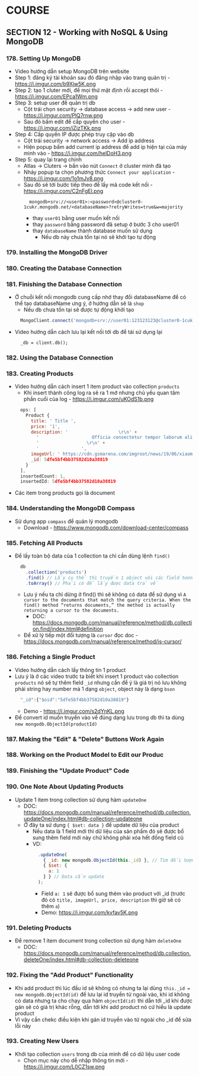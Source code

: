 # COURSE

## SECTION 12 - Working with NoSQL & Using MongoDB

### 178. Setting Up MongoDB

- Video hướng dẫn setup MongoDB trên website
- Step 1: đăng ký tài khoản sau đó đăng nhập vào trang quản trị - https://i.imgur.com/b9Xjw5K.png 
- Step 2: tạo 1 cluter mới, để mọi thứ mặt định rồi accept thôi - https://i.imgur.com/EPca1Wm.png
- Step 3: setup user để quản trị db
  - Cột trái chọn security -> database access -> add new user  - https://i.imgur.com/PlQ7rnw.png
  - Sau đó bấm edit để cấp quyền cho user - https://i.imgur.com/iZizTKk.png
- Step 4: Cấp quyền IP được phép truy cập vào db
  - Cột trái security -> network access -> Add ip address
  - Hiện popup bấm add current ip address để add ip hiện tại của máy mình vào - https://i.imgur.com/helDoH3.png
- Step 5: quay lại trang chính
  - Atlas -> Cluters -> bấn vào nút `Connect` ở cluster mình đã tạo
  - Nhảy popup ta chọn phương thức `Connect your application` - https://i.imgur.com/1o1mJv8.png
  - Sau đó sẽ tới bước tiếp theo để lấy mã code kết nối - https://i.imgur.com/C2nFgEl.png
    ```
      mongodb+srv://<user01>:<password>@cluster0-1cukr.mongodb.net/<databaseName>?retryWrites=true&w=majority
    ```
    - thay `user01` bằng user muốn kết nối
    - thay `password` bằng password đã setup ở bước 3 cho user01
    - thay `databaseName` thành database muốn sử dụng
      - Nếu db này chưa tồn tại nó sẽ khởi tạo tự động

### 179. Installing the MongoDB Driver 

### 180. Creating the Database Connection 

### 181. Finishing the Database Connection

- Ở chuỗi kết nối mongodb cung cấp nhớ thay đổi databaseName để có thể tạo databaseName ưng ý, ở hướng dẫn sẽ là `shop`
  - Nếu db chưa tồn tại sẽ được tự động khởi tạo
  ```javascript
    MongoClient.connect('mongodb+srv://user01:123123123@cluster0-1cukr.mongodb.net/shop?retryWrites=true&w=majority')
  ```
- Video hướng dẫn cách lưu lại kết nối tới db để tái sử dụng lại
  ```
    _db = client.db();
  ```

### 182. Using the Database Connection 
### 183. Creating Products

- Video hướng dẫn cách insert 1 item product vào collection `products`
  - Khi insert thành công log ra sẽ ra 1 mớ nhưng chủ yếu quan tâm phần cuối của log - https://i.imgur.com/uKOdS1b.png
  ```javascript
    ops: [
      Product {
        title: ' Title ',
        price: '1',
        description: '                   \r\n' +
          '                    Officia consectetur tempor laborum aliquip labore ad incididunt in qui labore.\r\n' +
          '                  \r\n' +
          '                ',
        imageUrl: ' https://cdn.gsmarena.com/imgroot/news/19/06/xiaomi-cc-series-what-it-means/-727/gsmarena_001.jpg ',
        _id: 5dfe5bf4bb37582d10a38819
      }
    ],
    insertedCount: 1,
    insertedId: 5dfe5bf4bb37582d10a38819
  ```
- Các item trong products gọi là document

### 184. Understanding the MongoDB Compass

- Sử dụng app `compass` để quản lý mongodb 
  - Download - https://www.mongodb.com/download-center/compass 

### 185. Fetching All Products

- Để lấy toàn bộ data của 1 collection ta chỉ cần dùng lệnh `find()`
  ```javascript
    db
      .collection('products')
      .find() // Lấy cụ thể thì truyền 1 object với các field tương tứng vào `find`
      .toArray() // Phải có để lấy được data trả về
  ```
  - Lưu ý nếu ta chỉ dừng ở find() thì sẽ không có data để sử dụng vì `A cursor to the documents that match the query criteria. When the find() method “returns documents,” the method is actually returning a cursor to the documents.`
    - DOC: https://docs.mongodb.com/manual/reference/method/db.collection.find/index.html#definition
  - Để xử lý tiếp một đối tượng là `cursor` đọc doc - https://docs.mongodb.com/manual/reference/method/js-cursor/ 

### 186. Fetching a Single Product

- Video hướng dẫn cách lấy thông tin 1 product
- Lưu ý là ở các video trước ta biết khi insert 1 product vào collection `products` nó sẽ tự thêm field `_id` nhưng cần để ý là giá trị nó lưu không phải string hay number mà 1 dạng `object`, object này là dạng `bson` 
  ```javascript
    "_id":{"$oid":"5dfe5bf4bb37582d10a38819"}
  ```
  - Demo - https://i.imgur.com/s2dYnKL.png 
- Để convert id muốn truyền vào về đúng dạng lưu trong db thì ta dùng `new mongodb.ObjectId(productId)`

### 187. Making the "Edit" & "Delete" Buttons Work Again
### 188. Working on the Product Model to Edit our Produc
### 189. Finishing the "Update Product" Code
### 190. One Note About Updating Products

- Update 1 item trong collection sử dụng hàm `updateOne`
  - DOC: https://docs.mongodb.com/manual/reference/method/db.collection.updateOne/index.html#db-collection-updateone 
  - Ở đây ta sử dụng `{ $set: data }` để update dữ liệu của product
    - Nếu data là 1 field mới thì dữ liệu của sản phẩm đó sẽ được bổ sung thêm field mới này chứ không phải xóa hết đống field cũ
    - VD:
      ```javascript
        .updateOne(
          { _id: new mongodb.ObjectId(this._id) }, // Tìm đối tượng
          { $set: {
            a: 1
          } } // Data cần update
        );
      ```
      - Field `a: 1` sẽ được bổ sung thêm vào product với _id (trước đó có `title, imageUrl, price, description` thì giờ sẽ có thêm `a`)
      - Demo: https://i.imgur.com/kvfav5K.png 
      
### 191. Deleting Products

- Để remove 1 item document trong collection sử dụng hàm `deleteOne`
  - DOC: https://docs.mongodb.com/manual/reference/method/db.collection.deleteOne/index.html#db-collection-deleteone 

### 192. Fixing the "Add Product" Functionality

- Khi add product thì lúc đầu id sẽ không có nhưng ta lại dùng `this._id = new mongodb.ObjectId(id)` để lưu lại id truyền từ ngoài vào, khi id không có data nhưng ta cho chạy qua hàm `objectId(id)` thì dẫn tới _id khi được gán sẽ có giá trị khác rỗng, dẫn tới khi add product nó cứ hiểu là update product
 - Vì vậy cần chekc điều kiện khi gán id truyền vào từ ngoài cho _id để sửa lỗi này

### 193. Creating New Users

- Khởi tạo collection `users` trong db của mình để có dữ liệu user code
  - Chọn mục này cho dễ nhập thông tin mới - https://i.imgur.com/L0CZ1sw.png
